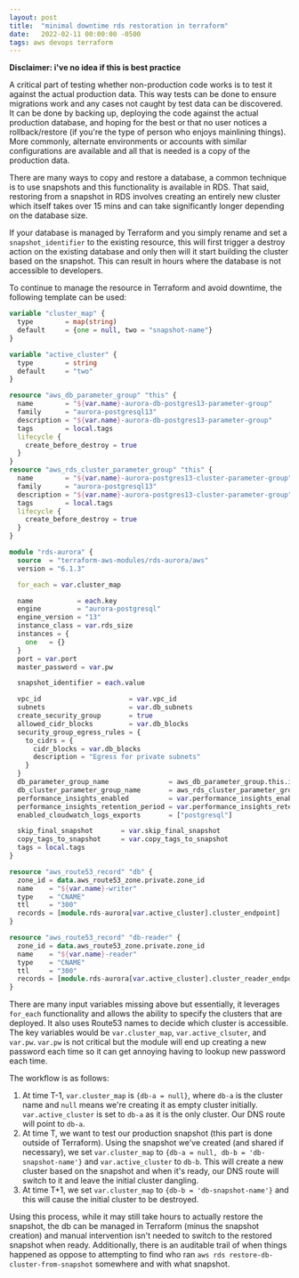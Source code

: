 ```yaml
---
layout: post
title:  "minimal downtime rds restoration in terraform"
date:   2022-02-11 00:00:00 -0500
tags: aws devops terraform
---
```


**Disclaimer: i've no idea if this is best practice**

A critical part of testing whether non-production code works is to test it against the actual
production data. This way tests can be done to ensure migrations work and any cases not caught by
test data can be discovered. It can be done by backing up, deploying the code against
the actual production database, and hoping for the best or that no user notices a rollback/restore
(if you're the type of person who enjoys mainlining things). More commonly, alternate environments
or accounts with similar configurations are available and all that is needed is a copy of
the production data.

There are many ways to copy and restore a database, a common technique is to use snapshots and this
functionality is available in RDS. That said, restoring from a snapshot in RDS involves creating
an entirely new cluster which itself takes over 15 mins and can take significantly longer depending
on the database size.

If your database is managed by Terraform and you simply rename and set a `snapshot_identifier`
to the existing resource, this will first trigger a destroy action on the existing database and
only then will it start building the cluster based on the snapshot. This can result in hours where
the database is not accessible to developers.

To continue to manage the resource in Terraform and avoid downtime, the following template can be
used:

```terraform
variable "cluster_map" {
  type        = map(string)
  default     = {one = null, two = "snapshot-name"}
}

variable "active_cluster" {
  type        = string
  default     = "two"
}

resource "aws_db_parameter_group" "this" {
  name        = "${var.name}-aurora-db-postgres13-parameter-group"
  family      = "aurora-postgresql13"
  description = "${var.name}-aurora-db-postgres13-parameter-group"
  tags        = local.tags
  lifecycle {
    create_before_destroy = true
  }
}
resource "aws_rds_cluster_parameter_group" "this" {
  name        = "${var.name}-aurora-postgres13-cluster-parameter-group"
  family      = "aurora-postgresql13"
  description = "${var.name}-aurora-postgres13-cluster-parameter-group"
  tags        = local.tags
  lifecycle {
    create_before_destroy = true
  }
}

module "rds-aurora" {
  source  = "terraform-aws-modules/rds-aurora/aws"
  version = "6.1.3"

  for_each = var.cluster_map

  name           = each.key
  engine         = "aurora-postgresql"
  engine_version = "13"
  instance_class = var.rds_size
  instances = {
    one   = {}
  }
  port = var.port
  master_password = var.pw

  snapshot_identifier = each.value

  vpc_id                      = var.vpc_id
  subnets                     = var.db_subnets
  create_security_group       = true
  allowed_cidr_blocks         = var.db_blocks
  security_group_egress_rules = {
    to_cidrs = {
      cidr_blocks = var.db_blocks
      description = "Egress for private subnets"
    }
  }
  db_parameter_group_name               = aws_db_parameter_group.this.id
  db_cluster_parameter_group_name       = aws_rds_cluster_parameter_group.this.id
  performance_insights_enabled          = var.performance_insights_enabled
  performance_insights_retention_period = var.performance_insights_retention_period
  enabled_cloudwatch_logs_exports       = ["postgresql"]

  skip_final_snapshot       = var.skip_final_snapshot
  copy_tags_to_snapshot     = var.copy_tags_to_snapshot
  tags = local.tags
}

resource "aws_route53_record" "db" {
  zone_id = data.aws_route53_zone.private.zone_id
  name    = "${var.name}-writer"
  type    = "CNAME"
  ttl     = "300"
  records = [module.rds-aurora[var.active_cluster].cluster_endpoint]
}

resource "aws_route53_record" "db-reader" {
  zone_id = data.aws_route53_zone.private.zone_id
  name    = "${var.name}-reader"
  type    = "CNAME"
  ttl     = "300"
  records = [module.rds-aurora[var.active_cluster].cluster_reader_endpoint]
}
```

There are many input variables missing above but essentially, it leverages `for_each`
functionality and allows the ability to specify the clusters that are deployed. It also uses
Route53 names to decide which cluster is accessible. The key variables would be `var.cluster_map`,
`var.active_clsuter`, and `var.pw`. `var.pw` is not critical but the module will end up
creating a new password each time so it can get annoying having to lookup new password each time.

The workflow is as follows:

1. At time T-1, `var.cluster_map` is `{db-a = null}`, where `db-a` is the cluster name and
   `null` means we're creating it as empty cluster initially. `var.active_cluster` is set to 
   `db-a` as it is the only cluster. Our DNS route will point to `db-a`.
2. At time T, we want to test our production snapshot (this part is done outside of Terraform).
   Using the snapshot we've created (and shared if necessary), we set `var.cluster_map` to
   `{db-a = null, db-b = 'db-snapshot-name'}` and `var.active_cluster` to `db-b`. This will 
   create a new cluster based on the snapshot and when it's ready, our DNS route will switch to
   it and leave the initial cluster dangling.
3. At time T+1, we set `var.cluster_map` to `{db-b = 'db-snapshot-name'}` and this will cause
   the initial cluster to be destroyed.

Using this process, while it may still take hours to actually restore the snapshot, the db can be
managed in Terraform (minus the snapshot creation) and manual intervention isn't needed to switch
to the restored snapshot when ready. Additionally, there is an auditable trail of when things
happened as oppose to attempting to find who ran `aws rds restore-db-cluster-from-snapshot` 
somewhere and with what snapshot.
